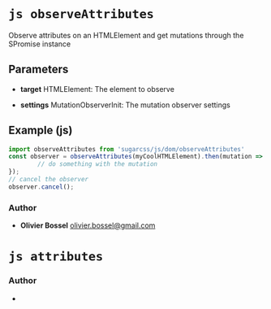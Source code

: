 


<!-- @namespace    sugar.js.dom -->

# ```js observeAttributes ```


Observe attributes on an HTMLElement and get mutations through the SPromise instance

## Parameters

- **target**  HTMLElement: The element to observe

- **settings**  MutationObserverInit: The mutation observer settings



## Example (js)

```js
import observeAttributes from 'sugarcss/js/dom/observeAttributes'
const observer = observeAttributes(myCoolHTMLElement).then(mutation => {
		// do something with the mutation
});
// cancel the observer
observer.cancel();
```


### Author
- **Olivier Bossel** <a href="mailto:olivier.bossel@gmail.com">olivier.bossel@gmail.com</a> 





# ```js attributes ```






### Author
- 

